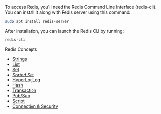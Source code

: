 To access Redis, you'll need the Redis Command Line Interface (redis-cli). You can install it along with Redis server using this command:
```bash
sudo apt install redis-server
```

After installation, you can launch the Redis CLI by running:
```bash
redis-cli
```

Redis Concepts
* [Strings](./redis/string.md)
* [List](./redis/list.md)
* [Set](./redis/set.md)
* [Sorted Set](./redis/sorted-set.md)
* [HyperLogLog](./redis/hyperloglog.md)
* [Hash](./redis/hash.md)
* [Transaction](./redis/transation.md)
* [Pub/Sub](./redis/pub-sub.md)
* [Script](./redis/script.md)
* [Connection & Security](./redis/connection-security.md)
